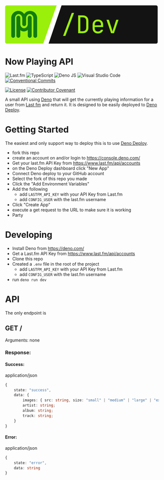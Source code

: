![DotMH](https://github.com/dotmh/dotmh/raw/master/logo.png)

# Now Playing API

![Last.fm](https://img.shields.io/badge/last.fm-D51007?style=for-the-badge&logo=last.fm&logoColor=white)
![TypeScript](https://img.shields.io/badge/typescript-%23007ACC.svg?style=for-the-badge&logo=typescript&logoColor=white)
![Deno JS](https://img.shields.io/badge/deno%20js-000000?style=for-the-badge&logo=deno&logoColor=white)
![Visual Studio Code](https://img.shields.io/badge/Visual%20Studio%20Code-0078d7.svg?style=for-the-badge&logo=visual-studio-code&logoColor=white)
[![Conventional Commits](https://img.shields.io/badge/Conventional%20Commits-%23FE5196?style=for-the-badge&logo=conventionalcommits&logoColor=white)](https://conventionalcommits.org)

[![License](https://img.shields.io/badge/License-Apache_2.0-blue.svg?style=for-the-badge&)](https://opensource.org/licenses/Apache-2.0)
[![Contributor Covenant](https://img.shields.io/badge/Contributor%20Covenant-2.1-4baaaa.svg?style=for-the-badge&)](code_of_conduct.md)

A small API using [Deno](https://deno.com) that will get the currently playing information for a user from [Last fm](https://last.fm) and return it. It is designed to be easily deployed to [Deno Deploy](https://deno.com/deploy).

# Getting Started

The easiest and only support way to deploy this is to use [Deno Deploy](https://deno.com/deploy).

- fork this repo
- create an account on and/or login to <https://console.deno.com/>
- Get your last.fm API Key from <https://www.last.fm/api/accounts>
- on the Deno Deploy dashboard click "New App"
- Connect Deno deploy to your GitHub account
- Select the fork of this repo you made
- Click the "Add Environment Variables"
- Add the following
  - add `LASTFM_API_KEY` with your API Key from Last.fm
  - add `CONFIG_USER` with the last.fm username
- Click "Create App"
- execute a get request to the URL to make sure it is working
- Party

# Developing

- Install Deno from <https://deno.com/>
- Get a Last.fm API Key from <https://www.last.fm/api/accounts>
- Clone this repo
- Created a `.env` file in the root of the project
  - add `LASTFM_API_KEY` with your API Key from Last.fm
  - add `CONFIG_USER` with the last.fm username
- run `deno run dev`

# API

The only endpoint is

## GET /

Arguments: none

### Response:

#### Success:

application/json

```typescript
{
    state: "success",
    data: {
        images: { src: string, size: "small" | "medium" | "large" | "extralarge" }[];
        artist: string;
        album: string;
        track: string;
    }
}
```

#### Error:

application/json

```typescript
{
    state: "error",
    data: string
}
```
